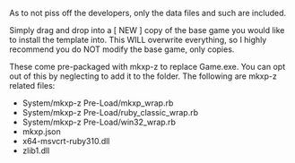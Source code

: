 As to not piss off the developers, only the data files and such are included.

Simply drag and drop into a [ NEW ] copy of the base game you would like to install the template into.
This WILL overwrite everything, so I highly recommend you do NOT modify the base game, only copies.

These come pre-packaged with mkxp-z to replace Game.exe. You can opt out of this by neglecting to add it to the folder.
The following are mkxp-z related files:
- System/mkxp-z Pre-Load/mkxp_wrap.rb
- System/mkxp-z Pre-Load/ruby_classic_wrap.rb
- System/mkxp-z Pre-Load/win32_wrap.rb
- mkxp.json
- x64-msvcrt-ruby310.dll
- zlib1.dll
